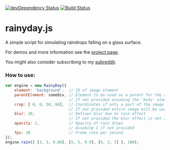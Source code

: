 [![devDependency Status](https://david-dm.org/maroslaw/rainyday.js/dev-status.png)](https://david-dm.org/maroslaw/rainyday.js#info=devDependencies)
[![Build Status](https://travis-ci.org/maroslaw/rainyday.js.png)](https://travis-ci.org/maroslaw/rainyday.js)

# rainyday.js

A simple script for simulating raindrops falling on a glass surface.

For demos and more information see the [project page](http://maroslaw.github.io/rainyday.js/).

You might also consider subscribing to my [subreddit](http://www.reddit.com/r/rainydayjs/).

### How to use:

```js
var engine = new RainyDay({
    element: 'background',  // ID of image element
    parentElement: someDiv, // Element to be used as a parent for the canvas
                            // If not provided assuming the 'body' element
    crop: [ 0, 0, 50, 60],  // Coordinates if only a part of the image should be used
                            // If not provided entire image will be used
    blur: 10,               // Defines blur due to rain effect
                            // If not provided the blur effect is not applied
    opacity: 1,             // Opacity of rain drops
                            // Assuming 1 if not provided
    fps: 30                 // Frame rate per second
});
engine.rain([ [3, 3, 0.88], [5, 5, 0.9], [6, 2, 1] ], 100);
```
